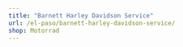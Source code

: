 ```yaml
---
title: "Barnett Harley Davidson Service"
url: /el-paso/barnett-harley-davidson-service/
shop: Motorrad
---
```


